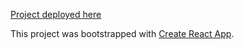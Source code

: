 [Project deployed here](https://legionaire13-test-aviasales.web.app/)

This project was bootstrapped with [Create React App](https://github.com/facebook/create-react-app).

